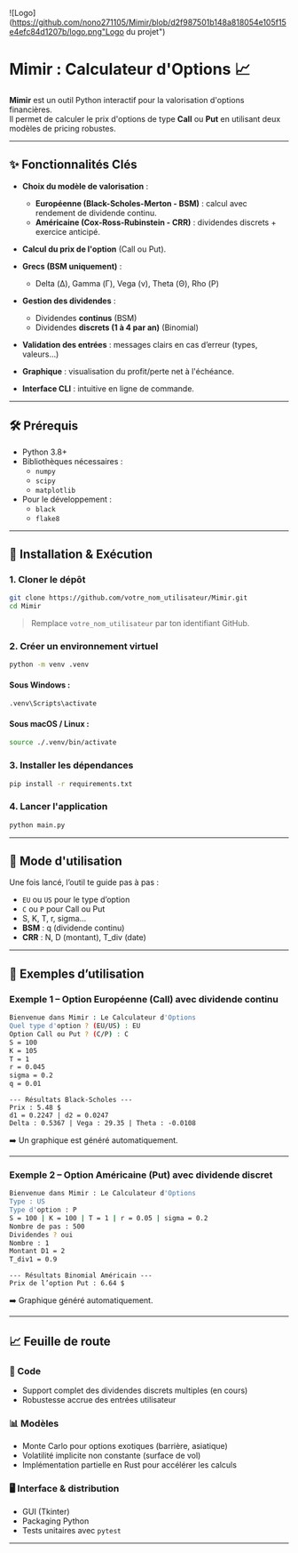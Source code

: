 ![Logo](https://github.com/nono271105/Mimir/blob/d2f987501b148a818054e105f15e4efc84d1207b/logo.png"Logo du projet")
# Mimir : Calculateur d'Options 📈

**Mimir** est un outil Python interactif pour la valorisation d'options financières.  
Il permet de calculer le prix d'options de type **Call** ou **Put** en utilisant deux modèles de pricing robustes.

---

## ✨ Fonctionnalités Clés

- **Choix du modèle de valorisation** :
  - **Européenne (Black-Scholes-Merton - BSM)** : calcul avec rendement de dividende continu.
  - **Américaine (Cox-Ross-Rubinstein - CRR)** : dividendes discrets + exercice anticipé.
  
- **Calcul du prix de l'option** (Call ou Put).

- **Grecs (BSM uniquement)** :
  - Delta (Δ), Gamma (Γ), Vega (ν), Theta (Θ), Rho (Ρ)

- **Gestion des dividendes** :
  - Dividendes **continus** (BSM)
  - Dividendes **discrets (1 à 4 par an)** (Binomial)

- **Validation des entrées** : messages clairs en cas d’erreur (types, valeurs…)

- **Graphique** : visualisation du profit/perte net à l'échéance.

- **Interface CLI** : intuitive en ligne de commande.

---

## 🛠 Prérequis

- Python 3.8+
- Bibliothèques nécessaires :
  - `numpy`
  - `scipy`
  - `matplotlib`
- Pour le développement :
  - `black`
  - `flake8`

---

## 🚀 Installation & Exécution

### 1. Cloner le dépôt

```bash
git clone https://github.com/votre_nom_utilisateur/Mimir.git
cd Mimir
````

> Remplace `votre_nom_utilisateur` par ton identifiant GitHub.

### 2. Créer un environnement virtuel

```bash
python -m venv .venv
```

#### Sous Windows :

```bash
.venv\Scripts\activate
```

#### Sous macOS / Linux :

```bash
source ./.venv/bin/activate
```

### 3. Installer les dépendances

```bash
pip install -r requirements.txt
```

### 4. Lancer l'application

```bash
python main.py
```

---

## 📘 Mode d'utilisation

Une fois lancé, l’outil te guide pas à pas :

* `EU` ou `US` pour le type d’option
* `C` ou `P` pour Call ou Put
* S, K, T, r, sigma…
* **BSM** : q (dividende continu)
* **CRR** : N, D (montant), T\_div (date)

---

## 🧪 Exemples d’utilisation

### Exemple 1 – Option Européenne (Call) avec dividende continu

```bash
Bienvenue dans Mimir : Le Calculateur d'Options
Quel type d'option ? (EU/US) : EU
Option Call ou Put ? (C/P) : C
S = 100
K = 105
T = 1
r = 0.045
sigma = 0.2
q = 0.01
```

```
--- Résultats Black-Scholes ---
Prix : 5.48 $
d1 = 0.2247 | d2 = 0.0247
Delta : 0.5367 | Vega : 29.35 | Theta : -0.0108
```

➡️ Un graphique est généré automatiquement.

---

### Exemple 2 – Option Américaine (Put) avec dividende discret

```bash
Bienvenue dans Mimir : Le Calculateur d'Options
Type : US
Type d'option : P
S = 100 | K = 100 | T = 1 | r = 0.05 | sigma = 0.2
Nombre de pas : 500
Dividendes ? oui
Nombre : 1
Montant D1 = 2
T_div1 = 0.9
```

```
--- Résultats Binomial Américain ---
Prix de l’option Put : 6.64 $
```

➡️ Graphique généré automatiquement.

---

## 📈 Feuille de route

### 🔧 Code

* Support complet des dividendes discrets multiples (en cours)
* Robustesse accrue des entrées utilisateur

### 📊 Modèles

* Monte Carlo pour options exotiques (barrière, asiatique)
* Volatilité implicite non constante (surface de vol)
* Implémentation partielle en Rust pour accélérer les calculs

### 🖥 Interface & distribution

* GUI (Tkinter)
* Packaging Python
* Tests unitaires avec `pytest`

---